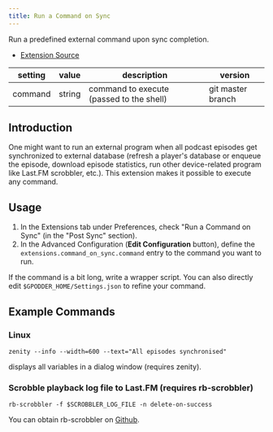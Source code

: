 ```yaml
---
title: Run a Command on Sync
---
```


Run a predefined external command upon sync completion.

-   [Extension Source](https://github.com/gpodder/gpodder/blob/master/share/gpodder/extensions/command_on_sync.py)


| setting            | value      | description                                 | version           |
|--------------------|------------|---------------------------------------------|-------------------|
| command            | string     | command to execute (passed to the shell)    | git master branch |

Introduction
-----------

One might want to run an external program when all podcast episodes get synchronized to external database (refresh a player's database or enqueue the episode, download episode statistics, run other device-related program like Last.FM scrobbler, etc.). This extension makes it possible to execute any command.

Usage
-----

1. In the Extensions tab under Preferences, check "Run a Command on Sync" (in the "Post Sync" section).
2. In the Advanced Configuration (**Edit Configuration** button), define the `extensions.command_on_sync.command`
    entry to the command you want to run.

If the command is a bit long, write a wrapper script. You can also directly edit
`$GPODDER_HOME/Settings.json` to refine your command.

Example Commands
--------------

### Linux

```
zenity --info --width=600 --text="All episodes synchronised"
```

displays all variables in a dialog window (requires zenity).

### Scrobble playback log file to Last.FM (requires rb-scrobbler)

```
rb-scrobbler -f $SCROBBLER_LOG_FILE -n delete-on-success
```

You can obtain rb-scrobbler on [Github](https://github.com/jeselnik/rb-scrobbler).
